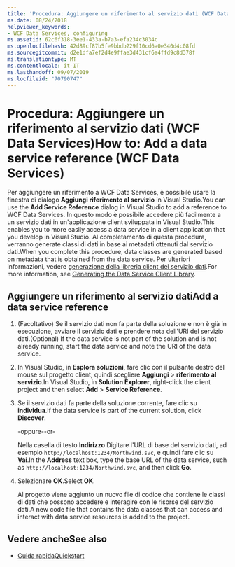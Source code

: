 ```yaml
---
title: 'Procedura: Aggiungere un riferimento al servizio dati (WCF Data Services)'
ms.date: 08/24/2018
helpviewer_keywords:
- WCF Data Services, configuring
ms.assetid: 62c6f318-3ee1-433a-b7a3-efa234c3034c
ms.openlocfilehash: 42d89cf87b5fe9bbdb229f10cd6a0e340d4c08fd
ms.sourcegitcommit: d2e1dfa7ef2d4e9ffae3d431cf6a4ffd9c8d378f
ms.translationtype: MT
ms.contentlocale: it-IT
ms.lasthandoff: 09/07/2019
ms.locfileid: "70790747"
---
```

# <a name="how-to-add-a-data-service-reference-wcf-data-services"></a><span data-ttu-id="acc95-102">Procedura: Aggiungere un riferimento al servizio dati (WCF Data Services)</span><span class="sxs-lookup"><span data-stu-id="acc95-102">How to: Add a data service reference (WCF Data Services)</span></span>

<span data-ttu-id="acc95-103">Per aggiungere un riferimento a WCF Data Services, è possibile usare la finestra di dialogo **Aggiungi riferimento al servizio** in Visual Studio.</span><span class="sxs-lookup"><span data-stu-id="acc95-103">You can use the **Add Service Reference** dialog in Visual Studio to add a reference to WCF Data Services.</span></span> <span data-ttu-id="acc95-104">In questo modo è possibile accedere più facilmente a un servizio dati in un'applicazione client sviluppata in Visual Studio.</span><span class="sxs-lookup"><span data-stu-id="acc95-104">This enables you to more easily access a data service in a client application that you develop in Visual Studio.</span></span> <span data-ttu-id="acc95-105">Al completamento di questa procedura, verranno generate classi di dati in base ai metadati ottenuti dal servizio dati.</span><span class="sxs-lookup"><span data-stu-id="acc95-105">When you complete this procedure, data classes are generated based on metadata that is obtained from the data service.</span></span> <span data-ttu-id="acc95-106">Per ulteriori informazioni, vedere [generazione della libreria client del servizio dati](generating-the-data-service-client-library-wcf-data-services.md).</span><span class="sxs-lookup"><span data-stu-id="acc95-106">For more information, see [Generating the Data Service Client Library](generating-the-data-service-client-library-wcf-data-services.md).</span></span>

## <a name="add-a-data-service-reference"></a><span data-ttu-id="acc95-107">Aggiungere un riferimento al servizio dati</span><span class="sxs-lookup"><span data-stu-id="acc95-107">Add a data service reference</span></span>

1. <span data-ttu-id="acc95-108">(Facoltativo) Se il servizio dati non fa parte della soluzione e non è già in esecuzione, avviare il servizio dati e prendere nota dell'URI del servizio dati.</span><span class="sxs-lookup"><span data-stu-id="acc95-108">(Optional) If the data service is not part of the solution and is not already running, start the data service and note the URI of the data service.</span></span>

2. <span data-ttu-id="acc95-109">In Visual Studio, in **Esplora soluzioni**, fare clic con il pulsante destro del mouse sul progetto client, quindi scegliere **Aggiungi** > **riferimento al servizio**.</span><span class="sxs-lookup"><span data-stu-id="acc95-109">In Visual Studio, in **Solution Explorer**, right-click the client project and then select **Add** > **Service Reference**.</span></span>

3. <span data-ttu-id="acc95-110">Se il servizio dati fa parte della soluzione corrente, fare clic su **individua**.</span><span class="sxs-lookup"><span data-stu-id="acc95-110">If the data service is part of the current solution, click **Discover**.</span></span>

     <span data-ttu-id="acc95-111">-oppure-</span><span class="sxs-lookup"><span data-stu-id="acc95-111">-or-</span></span>

     <span data-ttu-id="acc95-112">Nella casella di testo **Indirizzo** Digitare l'URL di base del servizio dati, ad esempio `http://localhost:1234/Northwind.svc`, e quindi fare clic su **Vai**.</span><span class="sxs-lookup"><span data-stu-id="acc95-112">In the **Address** text box, type the base URL of the data service, such as `http://localhost:1234/Northwind.svc`, and then click **Go**.</span></span>

4. <span data-ttu-id="acc95-113">Selezionare **OK**.</span><span class="sxs-lookup"><span data-stu-id="acc95-113">Select **OK**.</span></span>

     <span data-ttu-id="acc95-114">Al progetto viene aggiunto un nuovo file di codice che contiene le classi di dati che possono accedere e interagire con le risorse del servizio dati.</span><span class="sxs-lookup"><span data-stu-id="acc95-114">A new code file that contains the data classes that can access and interact with data service resources is added to the project.</span></span>

## <a name="see-also"></a><span data-ttu-id="acc95-115">Vedere anche</span><span class="sxs-lookup"><span data-stu-id="acc95-115">See also</span></span>

- [<span data-ttu-id="acc95-116">Guida rapida</span><span class="sxs-lookup"><span data-stu-id="acc95-116">Quickstart</span></span>](quickstart-wcf-data-services.md)
